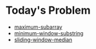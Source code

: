 # Today's Problem

- [maximum-subarray](http://www.lintcode.com/problem/maximum-subarray/)
- [minimum-window-substring](https://www.lintcode.com/problem/minimum-window-substring)
- [sliding-window-median](https://www.lintcode.com/problem/sliding-window-median)
